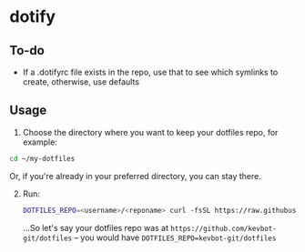 # dotify

## To-do

- If a .dotifyrc file exists in the repo, use that to see which symlinks to create, otherwise, use defaults


## Usage

1. Choose the directory where you want to keep your dotfiles repo, for example:
  ```sh
  cd ~/my-dotfiles
  ```
  Or, if you're already in your preferred directory, you can stay there.

2. Run:
   ```sh
   DOTFILES_REPO=<username>/<reponame> curl -fsSL https://raw.githubusercontent.com/kevbot-git/dotify/refs/heads/main/dotify-install.sh
   ```

   ...So let's say your dotfiles repo was at `https://github.com/kevbot-git/dotfiles` – you would have `DOTFILES_REPO=kevbot-git/dotfiles`
